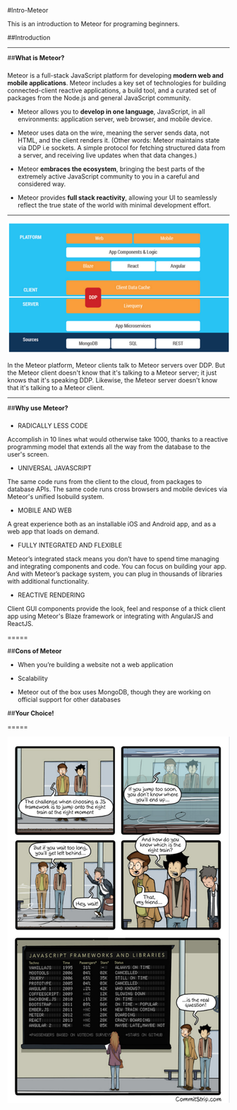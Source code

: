 #Intro-Meteor

This is an introduction to Meteor for programing beginners.

##Introduction

***

##**What is Meteor?**

###
Meteor is a full-stack JavaScript platform for developing **modern web and mobile applications**. Meteor includes a key set of technologies for building connected-client reactive applications, a build tool, and a curated set of packages from the Node.js and general JavaScript community.

 * Meteor allows you to **develop in one language**, JavaScript, in all environments: application server, web browser, and mobile device.

 * Meteor uses data on the wire, meaning the server sends data, not HTML, and the client renders it. (Other words: Meteor maintains state via DDP i.e sockets. A simple protocol for fetching structured data from a server, and receiving live updates when that data changes.)

 * Meteor **embraces the ecosystem**, bringing the best parts of the extremely active JavaScript community to you in a careful and considered way.

 * Meteor provides **full stack reactivity**, allowing your UI to seamlessly reflect the true state of the world with minimal development effort.

------

 ![alt text](https://github.com/Beta-23/Intro-Meteor/blob/master/img/Meteor_structure.png "Meteor Structure")

 In the Meteor platform, Meteor clients talk to Meteor servers over DDP. But the Meteor client doesn't know that it's talking to a Meteor server; it just knows that it's speaking DDP. Likewise, the Meteor server doesn't know that it's talking to a Meteor client.

 ***

##**Why use Meteor?**

###

* RADICALLY LESS CODE

Accomplish in 10 lines what would otherwise take 1000, thanks to a reactive programming model that extends all the way from the database to the user's screen.

* UNIVERSAL JAVASCRIPT

The same code runs from the client to the cloud, from packages to database APIs. The same code runs cross browsers and mobile devices via Meteor's unified Isobuild system.

* MOBILE AND WEB

A great experience both as an installable iOS and Android app, and as a web app that loads on demand.

* FULLY INTEGRATED AND FLEXIBLE

Meteor’s integrated stack means you don’t have to spend time managing and integrating components and code. You can focus on building your app. And with Meteor’s package system, you can plug in thousands of libraries with additional functionality.

* REACTIVE RENDERING

Client GUI components provide the look, feel and response of a thick client app using Meteor's Blaze framework or integrating with AngularJS and ReactJS.

=====

##**Cons of Meteor**

* When you’re building a website not a web application

* Scalability

* Meteor out of the box uses MongoDB, though they are working on official support for other databases

##**Your Choice!**

=====

![alt text](https://github.com/Beta-23/Intro-Meteor/blob/master/img/JS_Framework.png "Catch Your Framework!")


